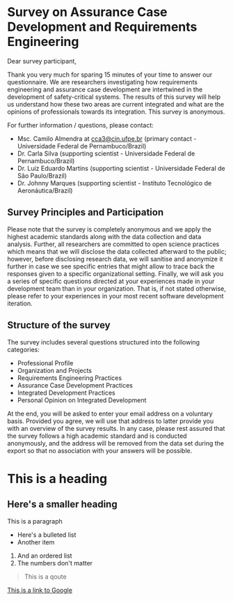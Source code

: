 # Survey on Assurance Case Development and Requirements Engineering

Dear survey participant,  

Thank you very much for sparing 15 minutes of your time to answer our questionnaire. We are researchers investigating how requirements engineering and assurance case development are intertwined in the development of safety-critical systems. The results of this survey will help us understand how these two areas are current integrated and what are the opinions of professionals towards its integration. This survey is anonymous.

For further information / questions, please contact:
* Msc. Camilo Almendra at cca3@cin.ufpe.br (primary contact - Universidade Federal de Pernambuco/Brazil)
* Dr. Carla Silva (supporting scientist - Universidade Federal de Pernambuco/Brazil)
* Dr. Luiz Eduardo Martins (supporting scientist - Universidade Federal de São Paulo/Brazil)
* Dr. Johnny Marques (supporting scientist - Instituto Tecnológico de Aeronáutica/Brazil)

## Survey Principles and Participation

Please note that the survey is completely anonymous and we apply the highest academic standards along with the data collection and data analysis. Further, all researchers are committed to open science practices which means that we will disclose the data collected afterward to the public; however, before disclosing research data, we will sanitise and anonymize it further in case we see specific entries that might allow to trace back the responses given to a specific organizational setting. Finally, we will ask you a series of specific questions directed at your experiences made in your development team than in your organization. That is, if not stated otherwise, please refer to your experiences in your most recent software development iteration. 

## Structure of the survey

The survey includes several questions structured into the following categories:  
* Professional Profile
* Organization and Projects
* Requirements Engineering Practices
* Assurance Case Development Practices
* Integrated Development Practices
* Personal Opinion on Integrated Development

At the end, you will be asked to enter your email address on a voluntary basis. Provided you agree, we will use that address to latter provide you with an overview of the survey results. In any case, please rest assured that the survey follows a high academic standard and is conducted anonymously, and the address will be removed from the data set during the export so that no association with your answers will be possible. 

# This is a heading

## Here's a smaller heading

This is a paragraph

* Here's a bulleted list
* Another item

1. And an ordered list
1. The numbers don't matter

> This is a qoute

[This is a link to Google](https://google.com)
